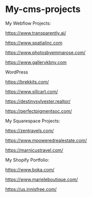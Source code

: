 # My-cms-projects


My Webflow Projects:

https://www.transparently.ai/

https://www.spatialinc.com 

https://www.photosbyemmarose.com/

https://www.gallerykbny.com 


WordPress

https://brekkits.com/

https://www.sillcart.com/

https://destinysylvester.realtor/

https://perfectpigmentsoc.com/


My Squarespace Projects:

https://zentravels.com/

https://www.mpoweredrealestate.com/

https://marnicustravel.com/


My Shopify Portfolio:

https://www.boka.com/

https://www.marieleboutique.com/

https://us.innisfree.com/
